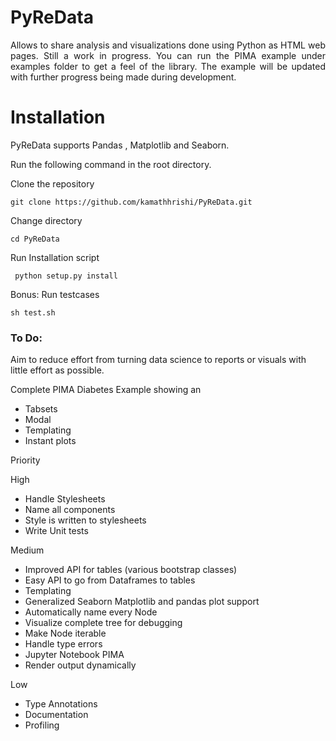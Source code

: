 # PyReData
<p style="text-align:justify">Allows to share analysis and visualizations done using Python as HTML web pages. Still a work in progress. You can run the PIMA example under examples folder to get a feel of the library. The example will be updated with further progress being made during development. </p>

<h1>Installation</h1>

PyReData supports Pandas , Matplotlib and Seaborn.

Run the following command in the root directory.

Clone the repository

```git clone https://github.com/kamathhrishi/PyReData.git```

Change directory

```cd PyReData```

Run Installation script

``` python setup.py install```

Bonus: Run testcases

``` sh test.sh ```

<h3>To Do:</h3>

Aim to reduce effort from turning data science to reports or visuals with little effort as possible.

Complete PIMA Diabetes Example showing an

* Tabsets
* Modal
* Templating
* Instant plots

Priority

High
* Handle Stylesheets
* Name all components
* Style is written to stylesheets
* Write Unit tests

Medium
* Improved API for tables (various bootstrap classes)
* Easy API to go from Dataframes to tables
* Templating
* Generalized Seaborn Matplotlib and pandas plot support
* Automatically name every Node
* Visualize complete tree for debugging
* Make Node iterable
* Handle type errors
* Jupyter Notebook PIMA
* Render output dynamically

Low
* Type Annotations
* Documentation
* Profiling
